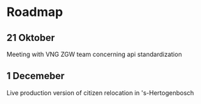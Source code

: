 # Roadmap

## 21 Oktober
Meeting with VNG ZGW team concerning api standardization 

## 1 Decemeber
Live production version of citizen relocation in 's-Hertogenbosch
    

